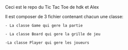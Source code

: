 Ceci est le repo du Tic Tac Toe de hdk et Alex

 Il est composer de 3 fichier contenant chacun une classe:
 
    - La classe Game qui gere la partie 
    
    - La classe Board qui gere la grille de jeu
    
    -La classe Player qui gere les joueurs 
 
 
